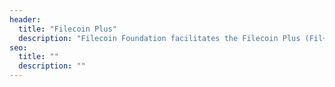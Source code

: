 ```yaml
---
header:
  title: "Filecoin Plus"
  description: "Filecoin Foundation facilitates the Filecoin Plus (Fil+) program. Fil+ aims to increase the amount of useful data stored on the Filecoin network."
seo:
  title: ""
  description: ""
---
```

